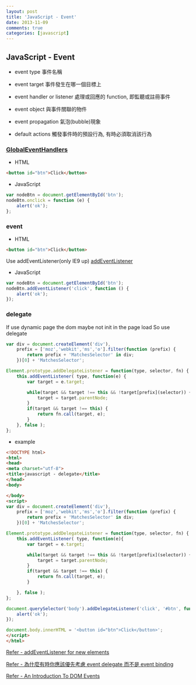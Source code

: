 ```yaml
---
layout: post
title: 'JavaScript - Event'
date: 2013-11-09
comments: true
categories: [javascript]
---
```

## JavaScript - Event

* event type
事件名稱

* event target
事件發生在哪一個目標上

* event handler or listener
處理或回應的 function, 即監聽或註冊事件

* event object
與事件關聯的物件

* event propagation
氣泡(bubble)現象

* default actions
觸發事件時的預設行為, 有時必須取消該行為


### [GlobalEventHandlers](https://developer.mozilla.org/en-US/docs/Web/API/GlobalEventHandlers)

* HTML
```html
<button id="btn">Click</button>
```

* JavaScript
```javascript
var nodeBtn = document.getElementById('btn');
nodeBtn.onclick = function (e) {
    alert('ok');
};
```

### event

* HTML
```html
<button id="btn">Click</button>
```

Use addEventListener(only IE9 up)
[addEventListener](https://developer.mozilla.org/zh-CN/docs/DOM/element.addEventListener)

* JavaScript
```javascript
var nodeBtn = document.getElementById('btn');
nodeBtn.addEventListener('click', function () {
    alert('ok');
});
```

### delegate

If use dynamic page the dom maybe not init in the page load
So use delegate

```javascript
var div = document.createElement('div'),
    prefix = ['moz','webkit','ms','o'].filter(function (prefix) {
        return prefix + 'MatchesSelector' in div;
    })[0] + 'MatchesSelector';

Element.prototype.addDelegateListener = function(type, selector, fn) {
    this.addEventListener( type, function(e) {
        var target = e.target;

        while(target && target !== this && !target[prefix](selector)) {
            target = target.parentNode;
        }
        if(target && target !== this) {
            return fn.call(target, e);
        }
    }, false );
};
```

* example

```html
<!DOCTYPE html>
<html>
<head>
<meta charset="utf-8">
<title>javascript - delegate</title>
</head>
<body>

</body>
<script>
var div = document.createElement('div'),
    prefix = ['moz','webkit','ms','o'].filter(function (prefix) {
        return prefix + 'MatchesSelector' in div;
    })[0] + 'MatchesSelector';

Element.prototype.addDelegateListener = function(type, selector, fn) {
    this.addEventListener( type, function(e){
        var target = e.target;

        while(target && target !== this && !target[prefix](selector)) {
            target = target.parentNode;
        }
        if(target && target !== this) {
            return fn.call(target, e);
        }

    }, false );
};

document.querySelector('body').addDelegateListener('click', '#btn', function () {
    alert('ok');
});

document.body.innerHTML = '<button id="btn">Click</button>';
</script>
</html>
```

[Refer - addEventListener for new elements](http://stackoverflow.com/questions/11179841/addeventlistener-for-new-elements)

[Refer - 為什麼有時你應該優先考慮 event delegate 而不是 event binding](http://ithelp.ithome.com.tw/question/10120565?tag=ithome.nq)

[Refer - An Introduction To DOM Events](http://coding.smashingmagazine.com/2013/11/12/an-introduction-to-dom-events/)
